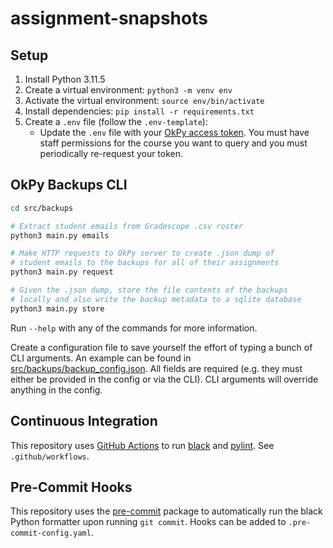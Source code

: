 # assignment-snapshots

## Setup

1. Install Python 3.11.5
2. Create a virtual environment: `python3 -m venv env`
3. Activate the virtual environment: `source env/bin/activate`
4. Install dependencies: `pip install -r requirements.txt`
5. Create a `.env` file (follow the `.env-template`):
    - Update the `.env` file with your [OkPy access token](https://okpy.github.io/documentation/ok-api.html#ok-server-api-authentication). You must have staff permissions for the course you want to query and you must periodically re-request your token.

## OkPy Backups CLI

```sh
cd src/backups

# Extract student emails from Gradescope .csv roster
python3 main.py emails

# Make HTTP requests to OkPy server to create .json dump of
# student emails to the backups for all of their assignments
python3 main.py request

# Given the .json dump, store the file contents of the backups
# locally and also write the backup metadata to a sqlite database
python3 main.py store
```

Run `--help` with any of the commands for more information.

Create a configuration file to save yourself the effort of typing a bunch of CLI arguments.
An example can be found in [src/backups/backup_config.json](src/backups/backup_config.json).
All fields are required (e.g. they must either be provided in the config or via the CLI).
CLI arguments will override anything in the config.

## Continuous Integration

This repository uses [GitHub Actions](https://docs.github.com/en/actions) to run [black](https://black.readthedocs.io/en/stable/index.html) and [pylint](https://www.pylint.org/). See `.github/workflows`.

## Pre-Commit Hooks

This repository uses the [pre-commit](https://pre-commit.com/) package to automatically run
the black Python formatter upon running `git commit`. Hooks can be added to `.pre-commit-config.yaml`.
